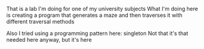 That is a lab I'm doing for one of my university subjects
What I'm doing here is creating a program that generates a maze
and then traverses it with different traversal methods

Also I tried using a programming pattern here: singleton
Not that it's that needed here anyway, but it's here